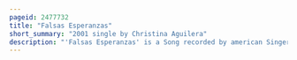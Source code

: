 ```yaml
---
pageid: 2477732
title: "Falsas Esperanzas"
short_summary: "2001 single by Christina Aguilera"
description: "'Falsas Esperanzas' is a Song recorded by american Singer Christina Aguilera for her second Studio Album Mi Reflejo. Written by Jorge Luis piloto the uptempo Latin Record was produced by Rudy Prez and Features instrumentation from a Horn. It was released by Rca Records as the third and final single from mi Reflejo on April 9 2001."
---
```

